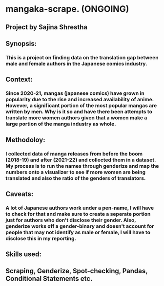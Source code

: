 # mangaka-scrape. (ONGOING)
## Project by Sajina Shrestha 

##  Synopsis: 
### This is a project on finding data on the translation gap between male and female authors in the Japanese comics industry.

## Context: 
### Since 2020-21, mangas (japanese comics) have grown in popularity due to the rise and increased availability of anime. However, a significant portion of the most popular mangas are written by men. Why is it so and have there been attempts to translate more women authors given that a women make a large portion of the manga industry as whole. 

## Methodoloy:
### I collected data of manga releases from before the boom (2018-19) and after (2021-22) and collected them in a dataset. My process is to run the names through genderize and map the numbers onto a visualizer to see if more women are being translated and also the ratio of the genders of translators.

## Caveats:
### A lot of Japanese authors work under a pen-name, I will have to check for that and make sure to create a seperate portion just for authors who don't disclose their gender. Also, genderize works off a gender-binary and doesn't account for people that may not identify as male or female,  I will have to disclose this in my reporting. 

## Skills used: 
## Scraping, Genderize, Spot-checking, Pandas, Conditional Statements etc. 

